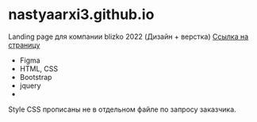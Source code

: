 # nastyaarxi3.github.io
Landing page для компании blizko 2022 (Дизайн + верстка) <a href="">Ссылка на страницу</a>

- Figma
- HTML, CSS
- Bootstrap
- jquery
- 
Style CSS прописаны не в отдельном файле по запросу заказчика.
